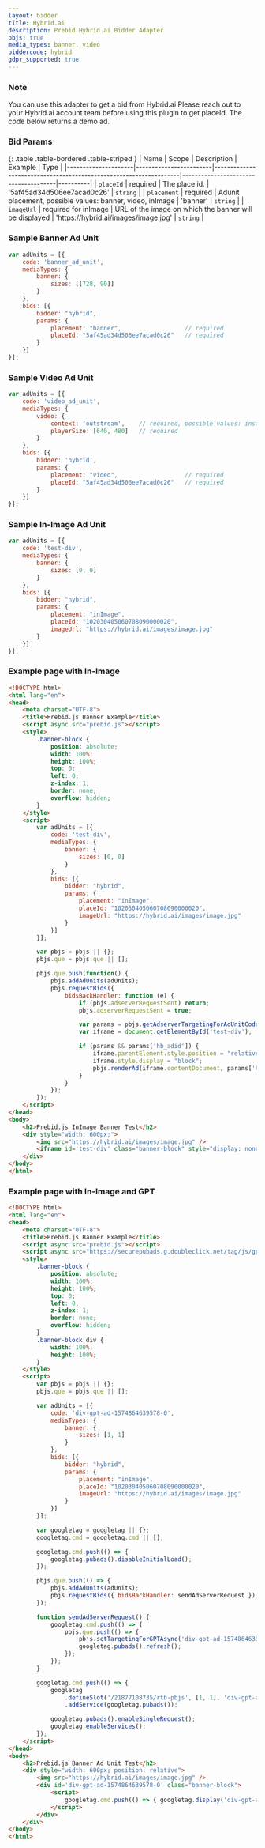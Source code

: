 ```yaml
---
layout: bidder
title: Hybrid.ai
description: Prebid Hybrid.ai Bidder Adapter
pbjs: true
media_types: banner, video
biddercode: hybrid
gdpr_supported: true
---
```


### Note

You can use this adapter to get a bid from Hybrid.ai
Please reach out to your Hybrid.ai account team before using this plugin to get placeId.
The code below returns a demo ad.


### Bid Params

{: .table .table-bordered .table-striped }
| Name                | Scope                  | Description                                                       | Example                              | Type     |
|---------------------|------------------------|-------------------------------------------------------------------|--------------------------------------|----------|
| `placeId`           | required               | The place id.                                                     | '5af45ad34d506ee7acad0c26'           | `string` |
| `placement`         | required               | Adunit placement, possible values: banner, video, inImage         | 'banner'                             | `string` |
| `imageUrl`          | required for inImage   | URL of the image on which the banner will be displayed            | 'https://hybrid.ai/images/image.jpg' | `string` |


### Sample Banner Ad Unit

```js
var adUnits = [{
    code: 'banner_ad_unit',
    mediaTypes: {
        banner: {
            sizes: [[728, 90]]
        }
    },
    bids: [{
        bidder: "hybrid",
        params: {
            placement: "banner",                  // required
            placeId: "5af45ad34d506ee7acad0c26"   // required
        }
    }]
}];
```

### Sample Video Ad Unit

```js
var adUnits = [{
    code: 'video_ad_unit',
    mediaTypes: {
        video: {
            context: 'outstream',    // required, possible values: instream, outstream 
            playerSize: [640, 480]   // required
        }
    },
    bids: [{
        bidder: 'hybrid',
        params: {
            placement: "video",                   // required
            placeId: "5af45ad34d506ee7acad0c26"   // required
        }
    }]
}];
```

### Sample In-Image Ad Unit

```js
var adUnits = [{
    code: 'test-div',
    mediaTypes: {
        banner: {
            sizes: [0, 0]
        }
    },
    bids: [{
        bidder: "hybrid",
        params: {
            placement: "inImage",
            placeId: "102030405060708090000020",
            imageUrl: "https://hybrid.ai/images/image.jpg"
        }
    }]
}];
```

### Example page with In-Image

```html
<!DOCTYPE html>
<html lang="en">
<head>
	<meta charset="UTF-8">
	<title>Prebid.js Banner Example</title>
	<script async src="prebid.js"></script>
	<style>
        .banner-block {
            position: absolute;
            width: 100%;
            height: 100%;
            top: 0;
            left: 0;
            z-index: 1;
            border: none;
            overflow: hidden;
        }
    </style>
    <script>
        var adUnits = [{
            code: 'test-div',
            mediaTypes: {
                banner: {
                    sizes: [0, 0]
                }
            },
            bids: [{
                bidder: "hybrid",
                params: {
                    placement: "inImage",
                    placeId: "102030405060708090000020",
                    imageUrl: "https://hybrid.ai/images/image.jpg"
                }
            }]
        }];

        var pbjs = pbjs || {};
        pbjs.que = pbjs.que || [];

        pbjs.que.push(function() {
            pbjs.addAdUnits(adUnits);
            pbjs.requestBids({
                bidsBackHandler: function (e) {
                    if (pbjs.adserverRequestSent) return;
                    pbjs.adserverRequestSent = true;

                    var params = pbjs.getAdserverTargetingForAdUnitCode("test-div");
                    var iframe = document.getElementById('test-div');

                    if (params && params['hb_adid']) {
                        iframe.parentElement.style.position = "relative";
                        iframe.style.display = "block";
                        pbjs.renderAd(iframe.contentDocument, params['hb_adid']);
                    }
                }
            });
        });
    </script>
</head>
<body>
	<h2>Prebid.js InImage Banner Test</h2>
	<div style="width: 600px;">
        <img src="https://hybrid.ai/images/image.jpg" />
        <iframe id='test-div' class="banner-block" style="display: none;"></iframe>
    </div>
</body>
</html>
```

### Example page with In-Image and GPT

```html
<!DOCTYPE html>
<html lang="en">
<head>
	<meta charset="UTF-8">
	<title>Prebid.js Banner Example</title>
	<script async src="prebid.js"></script>
	<script async src="https://securepubads.g.doubleclick.net/tag/js/gpt.js"></script>
	<style>
		.banner-block {
			position: absolute;
			width: 100%;
			height: 100%;
			top: 0;
			left: 0;
			z-index: 1;
			border: none;
			overflow: hidden;
		}
		.banner-block div {
			width: 100%;
			height: 100%;
		}
	</style>
	<script>
		var pbjs = pbjs || {};
		pbjs.que = pbjs.que || [];

		var adUnits = [{
			code: 'div-gpt-ad-1574864639578-0',
			mediaTypes: {
				banner: {
					sizes: [1, 1]
				}
			},
			bids: [{
				bidder: "hybrid",
				params: {
					placement: "inImage",
					placeId: "102030405060708090000020",
					imageUrl: "https://hybrid.ai/images/image.jpg"
				}
			}]
		}];

		var googletag = googletag || {};
		googletag.cmd = googletag.cmd || [];

		googletag.cmd.push(() => {
			googletag.pubads().disableInitialLoad();
		});

		pbjs.que.push(() => {
			pbjs.addAdUnits(adUnits);
			pbjs.requestBids({ bidsBackHandler: sendAdServerRequest });
		});

		function sendAdServerRequest() {
			googletag.cmd.push(() => {
				pbjs.que.push(() => {
					pbjs.setTargetingForGPTAsync('div-gpt-ad-1574864639578-0');
					googletag.pubads().refresh();
				});
			});
		}

		googletag.cmd.push(() => {
			googletag
				.defineSlot('/21877108735/rtb-pbjs', [1, 1], 'div-gpt-ad-1574864639578-0')
				.addService(googletag.pubads());

			googletag.pubads().enableSingleRequest();
			googletag.enableServices();
		});
	</script>
</head>
<body>
	<h2>Prebid.js Banner Ad Unit Test</h2>
	<div style="width: 600px; position: relative">
		<img src="https://hybrid.ai/images/image.jpg" />
		<div id='div-gpt-ad-1574864639578-0' class="banner-block">
			<script>
				googletag.cmd.push(() => { googletag.display('div-gpt-ad-1574864639578-0'); });
			</script>
		</div>
	</div>
</body>
</html>
```
